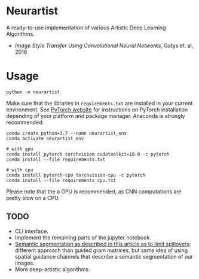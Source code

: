 # Neurartist

A ready-to-use implementation of various Artistic Deep Learning Algorithms.

* *Image Style Transfer Using Convolutional Neural Networks*, Gatys et. al, 2016

# Usage

```
python -m neurartist
```

Make sure that the libraries in `requirements.txt` are installed in your current environment. See [PyTorch website](https://pytorch.org/get-started/locally/) for instructions on PyTorch installation depending of your platform and package manager. Anaconda is strongly recommended:

```
conda create python=3.7 --name neurartist_env
conda activate neurartist_env

# with gpu
conda install pytorch torchvision cudatoolkit=10.0 -c pytorch
conda install --file requirements.txt

# with cpu
conda install pytorch-cpu torchvision-cpu -c pytorch
conda install --file requirements_cpu.txt
```

Please note that the a GPU is recommended, as CNN computations are pretty slow on a CPU.

## TODO

* CLI interface.
* Implement the remaining parts of the jupyter notebook.
* [Semantic segmentation as described in this article as to limit spillovers](https://arxiv.org/pdf/1703.07511.pdf): different approach than guided gram matrices, but same idea of using spatial guidance channels that describe a semantic segmentation of our images.
* More deep-artistic algorithms.
